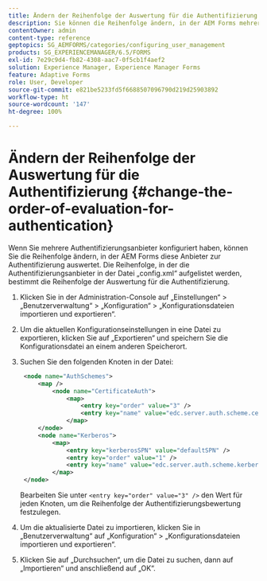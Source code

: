 ```yaml
---
title: Ändern der Reihenfolge der Auswertung für die Authentifizierung
description: Sie können die Reihenfolge ändern, in der AEM Forms mehrere Authentifizierungsanbieter auswertet.
contentOwner: admin
content-type: reference
geptopics: SG_AEMFORMS/categories/configuring_user_management
products: SG_EXPERIENCEMANAGER/6.5/FORMS
exl-id: 7e29c9d4-fb82-4308-aac7-0f5cb1f4aef2
solution: Experience Manager, Experience Manager Forms
feature: Adaptive Forms
role: User, Developer
source-git-commit: e821be5233fd5f6688507096790d219d25903892
workflow-type: ht
source-wordcount: '147'
ht-degree: 100%

---
```


# Ändern der Reihenfolge der Auswertung für die Authentifizierung {#change-the-order-of-evaluation-for-authentication}

Wenn Sie mehrere Authentifizierungsanbieter konfiguriert haben, können Sie die Reihenfolge ändern, in der AEM Forms diese Anbieter zur Authentifizierung auswertet. Die Reihenfolge, in der die Authentifizierungsanbieter in der Datei „config.xml“ aufgelistet werden, bestimmt die Reihenfolge der Auswertung für die Authentifizierung.

1. Klicken Sie in der Administration-Console auf „Einstellungen“ > „Benutzerverwaltung“ > „Konfiguration“ > „Konfigurationsdateien importieren und exportieren“.
1. Um die aktuellen Konfigurationseinstellungen in eine Datei zu exportieren, klicken Sie auf „Exportieren“ und speichern Sie die Konfigurationsdatei an einem anderen Speicherort.
1. Suchen Sie den folgenden Knoten in der Datei:

   ```xml
    <node name="AuthSchemes">
        <map />
            <node name="CertificateAuth">
                <map>
                    <entry key="order" value="3" />
                    <entry key="name" value="edc.server.auth.scheme.certificate" />
                </map>
        </node>
        <node name="Kerberos">
            <map>
                <entry key="kerberosSPN" value="defaultSPN" />
                <entry key="order" value="1" />
                <entry key="name" value="edc.server.auth.scheme.kerberos" />
            </map>
    </node>
   ```

   Bearbeiten Sie unter `<entry key="order" value="3" />` den Wert für jeden Knoten, um die Reihenfolge der Authentifizierungsbewertung festzulegen.

1. Um die aktualisierte Datei zu importieren, klicken Sie in „Benutzerverwaltung“ auf „Konfiguration“ > „Konfigurationsdateien importieren und exportieren“.
1. Klicken Sie auf „Durchsuchen“, um die Datei zu suchen, dann auf „Importieren“ und anschließend auf „OK“.
